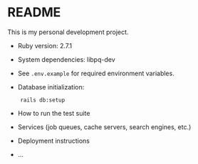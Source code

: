 # README

This is my personal development project.

* Ruby version: 2.7.1

* System dependencies: libpq-dev

* See `.env.example` for required environment variables.

* Database initialization:
```
    rails db:setup
```

* How to run the test suite

* Services (job queues, cache servers, search engines, etc.)

* Deployment instructions

* ...
